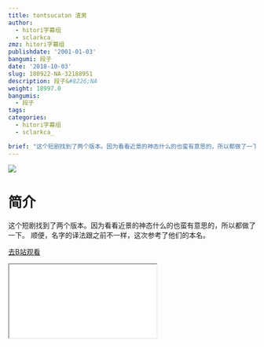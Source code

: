 ```yaml
---
title: tontsucatan 渣男
author:
  - hitori字幕组
  - sclarkca_
zmz: hitori字幕组
publishdate: '2001-01-03'
bangumi: 段子
date: '2018-10-03'
slug: 180922-NA-32188951
description: 段子&#8226;NA
weight: 18997.0
bangumis:
  - 段子
tags:
categories:
  - hitori字幕组
  - sclarkca_

brief: "这个短剧找到了两个版本。因为看看近景的神态什么的也蛮有意思的，所以都做了一下。 顺便，名字的译法跟之前不一样，这次参考了他们的本名。"
---
```

![](https://i.imgur.com/kfgY36m.jpg)
# 简介  
这个短剧找到了两个版本。因为看看近景的神态什么的也蛮有意思的，所以都做了一下。
顺便，名字的译法跟之前不一样，这次参考了他们的本名。  

[去B站观看](https://www.bilibili.com/video/av32188951/)
<div class ="resp-container"><iframe class="testiframe" src="//player.bilibili.com/player.html?aid=32188951"", scrolling="no", allowfullscreen="true" > </iframe></div> 
